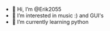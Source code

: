 - 👋 Hi, I’m @Erik2055
- 👀 I’m interested in music :) and GUI's
- 🌱 I’m currently learning python

<!---
Erik2055/Erik2055 is a ✨ special ✨ repository because its `README.md` (this file) appears on your GitHub profile.
You can click the Preview link to take a look at your changes.
--->
